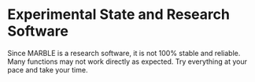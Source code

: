 # Experimental State and Research Software
Since MARBLE is a research software, it is not 100% stable and reliable. Many functions may not work directly as expected. Try everything at your pace and take your time. 